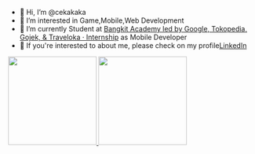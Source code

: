 - 👋 Hi, I’m @cekakaka
- 👀 I’m interested in Game,Mobile,Web Development
- 🌱 I’m currently Student at [Bangkit Academy led by Google, Tokopedia, Gojek, & Traveloka · Internship](https://grow.google/intl/id_id/bangkit/) as Mobile Developer
- 🙌 If you're interested to about me, please check on my profile[LinkedIn](https://www.linkedin.com/in/dwi-candra-kirana/)

<p align="left">
<a href="https://github.com/cekakaka">
  <img height="180em" src="https://github-readme-stats-eight-theta.vercel.app/api?username=cekakaka&show_icons=true&theme=algolia&include_all_commits=true&count_private=true"/>
  <img height="180em" src="https://github-readme-stats-eight-theta.vercel.app/api/top-langs/?username=cekakaka&layout=compact&langs_count=8&theme=algolia"/>
</a>
</p>

<!---
cekakaka/cekakaka is a ✨ special ✨ repository because its `README.md` (this file) appears on your GitHub profile.
You can click the Preview link to take a look at your changes.
--->
